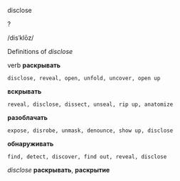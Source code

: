 disclose

?

/disˈklōz/

Definitions of _disclose_

verb
**раскрывать**

    disclose, reveal, open, unfold, uncover, open up
**вскрывать**

    reveal, disclose, dissect, unseal, rip up, anatomize
**разоблачать**

    expose, disrobe, unmask, denounce, show up, disclose
**обнаруживать**

    find, detect, discover, find out, reveal, disclose

_disclose_
**раскрывать**, **раскрытие**
